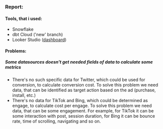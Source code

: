 ### Report:

#### Tools, that i used:
- Snowflake 
- dbt Cloud ('new' branch)
- Looker Studio ([dashboard](https://lookerstudio.google.com/reporting/a500a724-9804-4873-94f9-1f31ca042cf7))

#### Problems:
##### Some datasources doesn't get needed fields of data to calculate some metrics
- There's no such specific data for Twitter, which could be used for conversion, to calculate conversion cost. To solve this 
problem we need data, that can be identified as target action based on the ad (purchase, install, etc.)
- There's no data for TikTok and Bing, which could be determined as engage, to calculate cost per engage. To solve this 
problem we need data, that can be some engagement. For example, for TikTok it can be some interaction with post, session
duration, for Bing it can be bounce rate, time of scrolling, navigating and so on.
